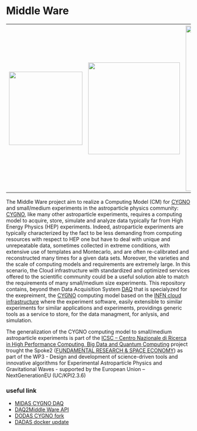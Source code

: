 # Middle Ware

<table>
  <tr>
    <th border-style: none;><img src="http://lnf.infn.it/~mazzitel/cygno.png" width="200"></th>
    <th border-style: none;><img src="https://web.infn.it/csn2/images/Immagini_CSNII/CSNII.png" width="250"></th>
    <th border-style: none;><img src="https://www.supercomputing-icsc.it/wp-content/uploads/2022/10/logoxweb.svg" width="450" ></th>
  </tr>
</table>


The Middle Ware project aim to realize a Computing Model (CM) for [CYGNO](https://web.infn.it/cygnus/) and small/medium experiments in the astroparticle physics community: [CYGNO](https://web.infn.it/cygnus/), like many other astroparticle experiments, requires a computing model to acquire, store, simulate and analyze data typically far from High Energy Physics (HEP) experiments. Indeed, astroparticle experiments are typically characterized by the fact to be less demanding from computing resources with respect to HEP one but have to deal with unique and unrepeatable data, sometimes collected in extreme conditions, with extensive use of templates and Montecarlo, and are often re-calibrated and reconstructed many times for a given data sets. Moreover, the varieties and the scale of computing models and requirements are extremely large. In this scenario, the Cloud infrastructure with standardized and optimized services offered to the scientific community could be a useful solution able to match the requirements of many small/medium size experiments. This repository contains, beyond then Data Acquisition System [DAQ](https://github.com/CYGNUS-RD/daq) that is specialyzed for the exepreiment, the [CYGNO](https://web.infn.it/cygnus/) computing model based on the [INFN cloud infrastructure](https://www.cloud.infn.it/) where the experiment software, easily extensible to similar experiments for similar applications and experiments, providings generic tools as a service to store, for the data managment, for anlysis, and simulation.

The generalization of the CYGNO computing model to small/medium astroparticle experiments is part of the [ICSC – Centro Nazionale di Ricerca in High Performance Computing, Big Data and Quantum Computing](https://www.supercomputing-icsc.it/) project trought the Spoke2 ([FUNDAMENTAL RESEARCH & SPACE ECONOMY](https://www.supercomputing-icsc.it/en/spoke-2-fundamental-research-space-economy-en/)) as part of the WP3 - Design and development of science-driven tools and innovative algorithms for Experimental Astroparticle Physics and Gravitational Waves - supported by the European Union – NextGenerationEU (UC/KPI2.3.6)

### useful link
- [MIDAS CYGNO DAQ](https://github.com/CYGNUS-RD/daq)
- [DAQ2Middle Ware API](https://github.com/CYGNUS-RD/cygno)
- [DODAS CYGNO fork](https://github.com/gmazzitelli/dodas-docker-images)
- [DADAS docker update](https://github.com/gmazzitelli/cloud_docker_dev)
